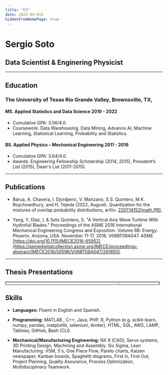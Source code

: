 ```yaml
---
title: "CV"
date: 2023-04-015
hiddenFromHomePage: true
---
```


# Sergio Soto
## Data Scientist & Enginering Physicist
***
## Education

### The University of Texas Rio Grande Valley, Brownsville, TX,
#### MS. Applied Statistics and Data Science 2019 - 2022
* Cumulative GPA: 3.56/4.0.
* Coursework: Data Warehousing, Data Mining, Advance AI, Machine Learning, Statistical Learning, Probability and Statistics.

#### BS. Applied Physics – Mechanical Engineering 2011 - 2016
* Cumulative GPA: 3.64/4.0.
* Awards: Engineering Fellowship Scholarship (2014, 2015), President’s List (2015), Dean's List (2011-2015).
***
## Publications

- Barua, A. Chavera, I. Djordjevic, V. Manzano, S.S. Quintero, M.K. Roychowdhury, and H. Tejeda (2022, August). Quantization
for the mixtures of overlap probability distributions, arXiv: [2207.14152[math.PR]](https://arxiv.org/abs/2207.14152).  

- Yang, Y, Diaz, I, & Soto Quintero, S. "A Vertical Axis Wave Turbine With Hydrofoil Blades." Proceedings of the ASME 2016 International Mechanical Engineering Congress and Exposition. Volume 6B: Energy. Phoenix, Arizona, USA. November 11–17, 2016. V06BT08A047. ASME. [https://doi.org/10.1115/IMECE2016-65952](https://asmedigitalcollection.asme.org/IMECE/proceedings-abstract/IMECE2016/50596/V06BT08A047/261850).
***

## Thesis Presentations
<table style="border-collapse: collapse; width:98%; height: 10px;" border="1">
<tbody>
<tr style="height: 10px;">
<td style="width: 49.9489%; height: 10px;"><center><b>Presentation for the School of Mathematics and Statistical Sciences at UTRGV.
<iframe title="YouTube video player" src="https://www.youtube.com/embed/V0QjrSV-8OM" width="340" height="170" allowfullscreen="allowfullscreen" allow="accelerometer; autoplay; clipboard-write; encrypted-media; gyroscope; picture-in-picture; web-share"></iframe></td>
<td style="width: 49.9489%; height: 10px">
<p>&nbsp;</p><p>&nbsp;</p><center><b>Presentation for the College of Engineering and Computer Science at UTRGV.
<div class="infogram-embed" data-id="5149a013-4176-424f-a23b-2608432ebfe7" data-type="interactive" data-title="Case Study: Electromechanical System for Testing Wave Energy Converters."></div><script>!function(e,i,n,s){var t="InfogramEmbeds",d=e.getElementsByTagName("script")[0];if(window[t]&&window[t].initialized)window[t].process&&window[t].process();else if(!e.getElementById(n)){var o=e.createElement("script");o.async=1,o.id=n,o.src="https://e.infogram.com/js/dist/embed-loader-min.js",d.parentNode.insertBefore(o,d)}}(document,0,"infogram-async");</script>
</tr>
</tbody>
</table>


## Skills
- **Languages:** Fluent in English and Spanish.

- **Programming:** MATLAB , C++, Java, PHP, R, Python (e.g. scikit-learn, numpy, pandas, matplotlib, selenium, tkinter), HTML, SQL, AWS, LAMP, Tableau, GitHub, Bash (CLI).

- **Mechanical/Manufacturing Engineering:** NX 9 (CAD), Servo systems, 3D Printing Design, Machining and Assembly. Six Sigma, Lean Manufacturing: VSM, 5's, One Piece Flow, Pareto charts, Kaizen newspaper, Kanban boards, Spaghetti diagrams, First in, First Out, Project Planning, Quality Assurance, Process Optimization, Multidisciplinary Teamwork.
